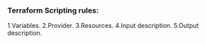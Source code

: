 ### Terraform Scripting rules:

  1.Variables.
  2.Provider.
  3.Resources.
  4.Input description.
  5.Output description.
